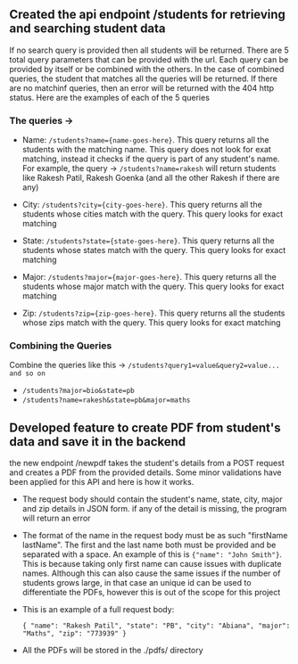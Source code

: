 ## Created the api endpoint /students for retrieving and searching student data

If no search query is provided then all students will be returned. There are 5 total query parameters that can be provided with the url. Each query can be provided by itself or be combined with the others. In the case of combined queries, the student that matches all the queries will be returned. If there are no matchinf queries, then an error will be returned with the 404 http status. Here are the examples of each of the 5 queries

### The queries ->

- Name: `/students?name={name-goes-here}`. This query returns all the students with the matching name. This query does not look for exat matching, instead it checks if the query is part of any student's name. For example, the query -> `/students?name=rakesh` will return students like Rakesh Patil, Rakesh Goenka (and all the other Rakesh if there are any)

- City: `/students?city={city-goes-here}`. This query returns all the students whose cities match with the query. This query looks for exact matching
- State: `/students?state={state-goes-here}`. This query returns all the students whose states match with the query. This query looks for exact matching
- Major: `/students?major={major-goes-here}`. This query returns all the students whose major match with the query. This query looks for exact matching
- Zip: `/students?zip={zip-goes-here}`. This query returns all the students whose zips match with the query. This query looks for exact matching

### Combining the Queries

Combine the queries like this -> `/students?query1=value&query2=value... and so on`

- `/students?major=bio&state=pb`
- `/students?name=rakesh&state=pb&major=maths`

## Developed feature to create PDF from student's data and save it in the backend

the new endpoint /newpdf takes the student's details from a POST request and creates a PDF from the provided details. Some minor validations have been applied for this API and here is how it works.

- The request body should contain the student's name, state, city, major and zip details in JSON form. if any of the detail is missing, the program will return an error
- The format of the name in the request body must be as such "firstName lastName". The first and the last name both must be provided and be separated with a space. An example of this is `{"name": "John Smith"}`. This is because taking only first name can cause issues with duplicate names. Although this can also cause the same issues if the number of students grows large, in that case an unique id can be used to differentiate the PDFs, however this is out of the scope for this project
- This is an example of a full request body:

  `{
    "name": "Rakesh Patil",
    "state": "PB",
    "city": "Abiana",
    "major": "Maths",
    "zip": "773939"
}`

- All the PDFs will be stored in the ./pdfs/ directory
